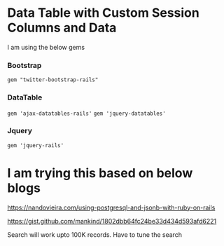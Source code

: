 # Data Table with Custom Session Columns and Data

I am using the below gems
### Bootstrap
```gem "twitter-bootstrap-rails"```

### DataTable
```gem 'ajax-datatables-rails'```
```gem 'jquery-datatables'```

### Jquery
```gem 'jquery-rails'```


# I am trying this based on below blogs
https://nandovieira.com/using-postgresql-and-jsonb-with-ruby-on-rails

https://gist.github.com/mankind/1802dbb64fc24be33d434d593afd6221

Search will work upto 100K records. Have to tune the search
